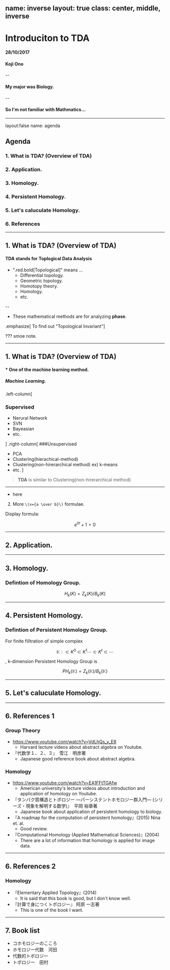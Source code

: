 name: inverse
layout: true
class: center, middle, inverse
---
# Introduciton to TDA
#### 28/10/2017
#### Koji Ono

--
 
#### My major was Biology.

--

#### So I'm not familiar with Mathmatics...
---
layout:false
name: agenda

## Agenda

### 1. What is TDA? (Overview of TDA)

### 2. Application.

### 3. Homology.

### 4. Persistent Homology.

### 5. Let's caluculate Homology.

### 6. References


---
## 1. What is TDA? (Overview of TDA)

#### **TDA** stands for **T**oplogical **D**ata **A**nalysis



- ".red.bold[Topological]" means ...
    - Differential topology.
    - Geometric topology.
    - Homotopy theory.
    - Homology.
    - etc.

--

- These mathematical methods are for analyzing **phase**.

.emphasize[ To find out "Topological Invariant"]
    
???
smoe note.


---
## 1. What is TDA? (Overview of TDA)
#### * One of the machine learning method.

##### Machine Learning.

.left-column[
### Supervised
- Nerural Network
- SVN
- Bayeasian
- etc.

]
.right-column[
###Unsupervised
- PCA
- Clustering(hierachical-method)
- Clustering(non-hirerarchical method) ex) k-means 
- etc.
]

> **TDA** is similar to Clustering(non-hirerarchical method)
---



*  here

2. More `\(x={a \over b}\)` formulae.
 
Display formula:

$$e^{i\pi} + 1 = 0$$

---

## 2. Application.

---

## 3. Homology.

###  Defintion of Homology Group.

$$H_k(K) = Z_k(K) / B_k(K)$$

---

## 4. Persistent Homology.

###  Defintion of Persistent Homology Group.

For finite filltration of simple complex

    
$${\mathbb K} : \subset K^0 \subset K^1 \cdots \subset K^t \subset \cdots$$

, k-dimension Persistent Homology Group is



$$PH_k({\mathbb K}) = Z_k({\mathbb K}) / B_k({\mathbb K})$$

---

## 5. Let's caluculate Homology.

---


## 6. References 1
### Group Theory
- https://www.youtube.com/watch?v=VdLhQs_y_E8
    - Harvard lecture videos about abstract algebra on Youtube.
- 『代数学１、２、３』　雪江　明彦著
    - Japanese good reference book about abstract algebra.
    
### Homology
- https://www.youtube.com/watch?v=EA1FFtTGAfw
    - American university's lecture videos about introduction and application of homology on Youtube.
- 『タンパク質構造とトポロジー ―パーシステントホモロジー群入門― (シリーズ・現象を解明する数学)』　平岡 裕章著
    - Japanese book about application of persistent homology to biology.
- 『A roadmap for the computation of persistent homology』(2015) Nina et. al.
    - Good review.
- 『Computational Homology (Applied Mathematical Sciences)』(2004)
    - There are a lot of information that homology is applied for image data.

---
## 6. References 2
### Homology
- 『Elementary Applied Topology』(2014)
    - It is said that this book is good, but I don't know well.
- 『計算で身につくトポロジー』 阿原 一志著
    - This is one of the book I want.
    
---
## 7. Book list

- コホモロジーのこころ
- ホモロジー代数　河田
- 代数的トポロジー
- トポロジー　田村
